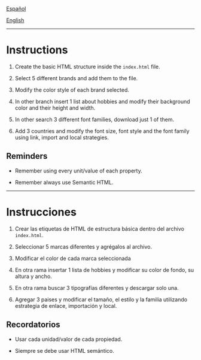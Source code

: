 [Español](#Instrucciones)

[English](#Instructions)

---

# Instructions

1. Create the basic HTML structure inside the `index.html` file.

2. Select 5 different brands and add them to the file.

3. Modify the color style of each brand selected.

4. In other branch insert 1 list about hobbies and modify their background color and their height and width.

5. In other search 3 different font families, download just 1 of them.

6. Add 3 countries and modify the font size, font style and the font family using link, import and local strategies.

## Reminders

- Remember using every unit/value of each property.

- Remember always use Semantic HTML.

---

# Instrucciones

1. Crear las etiquetas de HTML de estructura básica dentro del archivo `index.html`.

2. Seleccionar 5 marcas diferentes y agrégalos al archivo.

3. Modificar el color de cada marca seleccionada

4. En otra rama insertar 1 lista de hobbies y modificar su color de fondo, su altura y ancho.

5. En otra rama buscar 3 tipografías diferentes y descargar solo una.

6. Agregar 3 paises y modificar el tamaño, el estilo y la familia utilizando estrategia de enlace, importación y local.

## Recordatorios

- Usar cada unidad/valor de cada propiedad.

- Siempre se debe usar HTML semántico.
